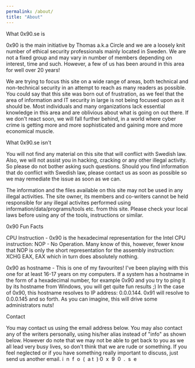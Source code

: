 ```yaml
---
permalink: /about/
title: "About"
---
```


What 0x90.se is

0x90 is the main initiative by Thomas a.k.a Circle and we are a loosely knit number of ethical security professionals mainly located in Sweden. We are not a fixed group and may vary in number of members depending on interest, time and such. However, a few of us has been around in this area for well over 20 years!

We are trying to focus this site on a wide range of areas, both technical and non-technical security in an attempt to reach as many readers as possible. You could say that this site was born out of frustration, as we feel that the area of information and IT security in large is not being focused upon as it should be. Most individuals and many organizations lack essential knowledge in this area and are oblivious about what is going on out there. If we don't react soon, we will fall further behind, in a world where cyber crime is getting more and more sophisticated and gaining more and more economical muscle.

What 0x90.se isn't

You will not find any material on this site that will conflict with Swedish law. Also, we will not assist you in hacking, cracking or any other illegal activity. So please do not bother asking such questions. Should you find information that do conflict with Swedish law, please contact us as soon as possible so we may remediate the issue as soon as we can.

The information and the files available on this site may not be used in any illegal activities. The site owner, its members and co-writers cannot be held responsible for any illegal activites performed using information/data/programs/tools etc. from this site. Please check your local laws before using any of the tools, instructions or similar.

0x90 Fun Facts

CPU Instruction - 0x90 is the hexadecimal representation for the Intel CPU instruction: NOP - No Operation. Many know of this, however, fewer know that NOP is only the short representation for the assembly instruction: XCHG EAX, EAX which in turn does absolutely nothing.

0x90 as hostname - This is one of my favourites! I've been playing with this one for at least 16-17 years on my computers. If a system has a hostname in the form of a hexadecimal number, for example 0x90 and you try to ping it by its hostname from Windows, you will get quite fun results ;) In the case of 0x90, this hostname resolves to IP address: 0.0.0.144. 0x91 will resolve to 0.0.0.145 and so forth. As you can imagine, this will drive some administrators nuts!

Contact

You may contact us using the email address below. You may also contact any of the writers personally, using his/her alias instead of "info" as shown below. However do note that we may not be able to get back to you as we all lead very busy lives, so don't think that we are rude or something. If you feel neglected or if you have something really important to discuss, just send us another email.
i  n  f  o  (  a t  ) 0  x  9  0  .  s  e